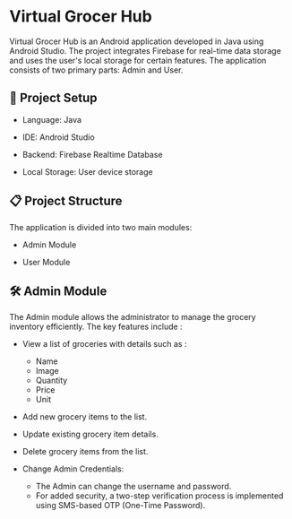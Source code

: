 # Virtual Grocer Hub

Virtual Grocer Hub is an Android application developed in Java using Android Studio. The project integrates Firebase for real-time data storage and uses the user's local storage for certain features. The application consists of two primary parts: Admin and User.

## 🔧 Project Setup

- Language: Java

- IDE: Android Studio

- Backend: Firebase Realtime Database

- Local Storage: User device storage

## 📋 Project Structure

The application is divided into two main modules:
- Admin Module

- User Module

## 🛠️ Admin Module

The Admin module allows the administrator to manage the grocery inventory efficiently. The key features include :

- View a list of groceries with details such as :
  - Name
  - Image
  - Quantity
  - Price
  - Unit
    
- Add new grocery items to the list.

- Update existing grocery item details.

- Delete grocery items from the list.

- Change Admin Credentials:
  - The Admin can change the username and password.
  - For added security, a two-step verification process is implemented using SMS-based OTP (One-Time Password).



